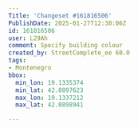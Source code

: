 ```yaml
---
Title: 'Changeset #161816506'
PublishDate: 2025-01-27T12:30:06Z
id: 161816506
user: L29Ah
comment: Specify building colour
created_by: StreetComplete_ee 60.0
tags:
- Montenegro
bbox:
  min_lon: 19.1335374
  min_lat: 42.0897623
  max_lon: 19.1337212
  max_lat: 42.0898941

---
```

